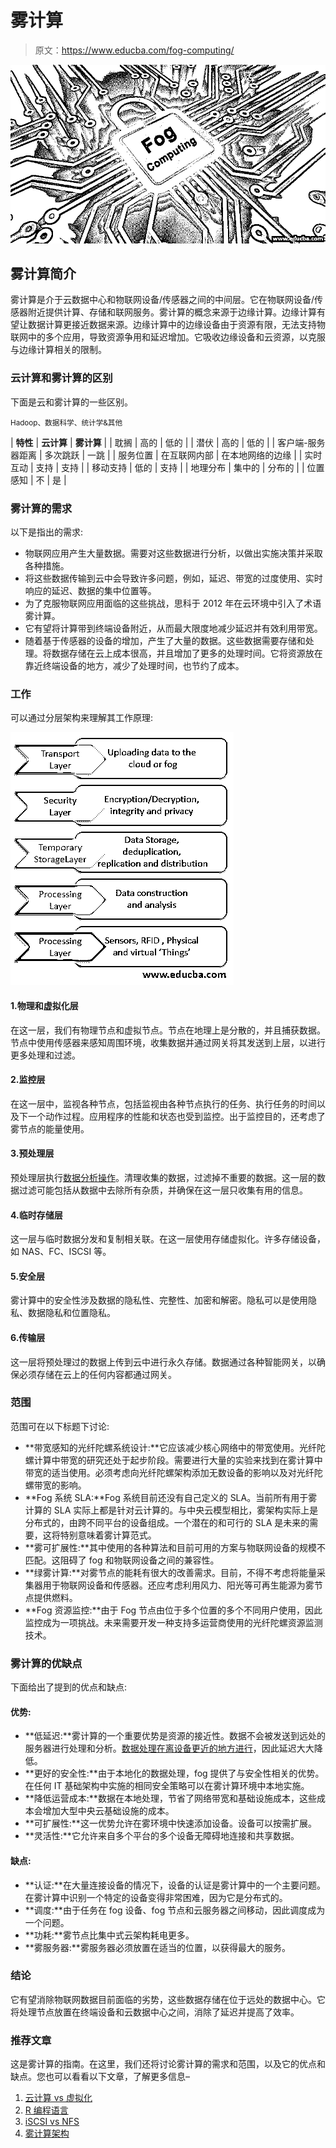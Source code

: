 # 雾计算

> 原文：<https://www.educba.com/fog-computing/>

![fog computing](img/ff1b00fa761621ae1d00cd08288c214a.png)



## 雾计算简介

雾计算是介于云数据中心和物联网设备/传感器之间的中间层。它在物联网设备/传感器附近提供计算、存储和联网服务。雾计算的概念来源于边缘计算。边缘计算有望让数据计算更接近数据来源。边缘计算中的边缘设备由于资源有限，无法支持物联网中的多个应用，导致资源争用和延迟增加。它吸收边缘设备和云资源，以克服与边缘计算相关的限制。

### 云计算和雾计算的区别

下面是云和雾计算的一些区别。

<small>Hadoop、数据科学、统计学&其他</small>

| **特性** | **云计算** | **雾计算** |
| 耽搁 | 高的 | 低的 |
| 潜伏 | 高的 | 低的 |
| 客户端-服务器距离 | 多次跳跃 | 一跳 |
| 服务位置 | 在互联网内部 | 在本地网络的边缘 |
| 实时互动 | 支持 | 支持 |
| 移动支持 | 低的 | 支持 |
| 地理分布 | 集中的 | 分布的 |
| 位置感知 | 不 | 是 |

### 雾计算的需求

以下是指出的需求:

*   物联网应用产生大量数据。需要对这些数据进行分析，以做出实施决策并采取各种措施。
*   将这些数据传输到云中会导致许多问题，例如，延迟、带宽的过度使用、实时响应的延迟、数据的集中位置等。
*   为了克服物联网应用面临的这些挑战，思科于 2012 年在云环境中引入了术语雾计算。
*   它有望将计算带到终端设备附近，从而最大限度地减少延迟并有效利用带宽。
*   随着基于传感器的设备的增加，产生了大量的数据。这些数据需要存储和处理。将数据存储在云上成本很高，并且增加了更多的处理时间。它将资源放在靠近终端设备的地方，减少了处理时间，也节约了成本。

### 工作

可以通过分层架构来理解其工作原理:

![fog computing](img/269abff97953bd68a85077b410cc076b.png)



#### 1.物理和虚拟化层

在这一层，我们有物理节点和虚拟节点。节点在地理上是分散的，并且捕获数据。节点中使用传感器来感知周围环境，收集数据并通过网关将其发送到上层，以进行更多处理和过滤。

#### 2.监控层

在这一层中，监视各种节点，包括监视由各种节点执行的任务、执行任务的时间以及下一个动作过程。应用程序的性能和状态也受到监控。出于监控目的，还考虑了雾节点的能量使用。

#### 3.预处理层

预处理层执行[数据分析操作](https://www.educba.com/data-analysis-process/)。清理收集的数据，过滤掉不重要的数据。这一层的数据过滤可能包括从数据中去除所有杂质，并确保在这一层只收集有用的信息。

#### 4.临时存储层

这一层与临时数据分发和复制相关联。在这一层使用存储虚拟化。许多存储设备，如 NAS、FC、ISCSI 等。

#### 5.安全层

雾计算中的安全性涉及数据的隐私性、完整性、加密和解密。隐私可以是使用隐私、数据隐私和位置隐私。

#### 6.传输层

这一层将预处理过的数据上传到云中进行永久存储。数据通过各种智能网关，以确保必须存储在云上的任何内容都通过网关。

### 范围

范围可在以下标题下讨论:

*   **带宽感知的光纤陀螺系统设计:**它应该减少核心网络中的带宽使用。光纤陀螺计算中带宽的研究还处于起步阶段。需要进行大量的实验来找到在雾计算中带宽的适当使用。必须考虑向光纤陀螺架构添加无数设备的影响以及对光纤陀螺带宽的影响。
*   **Fog 系统 SLA:**Fog 系统目前还没有自己定义的 SLA。当前所有用于雾计算的 SLA 实际上都是针对云计算的。与中央云模型相比，雾架构实际上是分布式的，由跨不同平台的设备组成。一个潜在的和可行的 SLA 是未来的需要，这将特别意味着雾计算范式。
*   **雾可扩展性:**其中使用的各种算法和目前可用的方案与物联网设备的规模不匹配。这阻碍了 fog 和物联网设备之间的兼容性。
*   **绿雾计算:**对雾节点的能耗有很大的改善需求。目前，不得不考虑将能量采集器用于物联网设备和传感器。还应考虑利用风力、阳光等可再生能源为雾节点提供燃料。
*   **Fog 资源监控:**由于 Fog 节点由位于多个位置的多个不同用户使用，因此监控成为一项挑战。未来需要开发一种支持多运营商使用的光纤陀螺资源监测技术。

### 雾计算的优缺点

下面给出了提到的优点和缺点:

#### 优势:

*   **低延迟:**雾计算的一个重要优势是资源的接近性。数据不会被发送到远处的服务器进行处理和分析。[数据处理在离设备更近的地方进行](https://www.educba.com/what-is-data-processing/)，因此延迟大大降低。
*   **更好的安全性:**由于本地化的数据处理，fog 提供了与安全性相关的优势。在任何 IT 基础架构中实施的相同安全策略可以在雾计算环境中本地实施。
*   **降低运营成本:**数据在本地处理，节省了网络带宽和基础设施成本，这些成本会增加大型中央云基础设施的成本。
*   **可扩展性:**这一优势允许在雾环境中快速添加设备。设备可以按需扩展。
*   **灵活性:**它允许来自多个平台的多个设备无障碍地连接和共享数据。

#### 缺点:

*   **认证:**在大量连接设备的情况下，设备的认证是雾计算中的一个主要问题。在雾计算中识别一个特定的设备变得非常困难，因为它是分布式的。
*   **调度:**由于任务在 fog 设备、fog 节点和云服务器之间移动，因此调度成为一个问题。
*   **功耗:**雾节点比集中式云架构耗电更多。
*   **雾服务器:**雾服务器必须放置在适当的位置，以获得最大的服务。

### 结论

它有望消除物联网数据目前面临的劣势，这些数据存储在位于远处的数据中心。它将处理节点放置在终端设备和云数据中心之间，消除了延迟并提高了效率。

### 推荐文章

这是雾计算的指南。在这里，我们还将讨论雾计算的需求和范围，以及它的优点和缺点。您也可以看看以下文章，了解更多信息–

1.  [云计算 vs 虚拟化](https://www.educba.com/cloud-computing-vs-virtualization/)
2.  [R 编程语言](https://www.educba.com/what-is-r-programming-language/)
3.  [iSCSI vs NFS](https://www.educba.com/iscsi-vs-nfs/)
4.  [雾计算架构](https://www.educba.com/fog-computing-architecture/)





